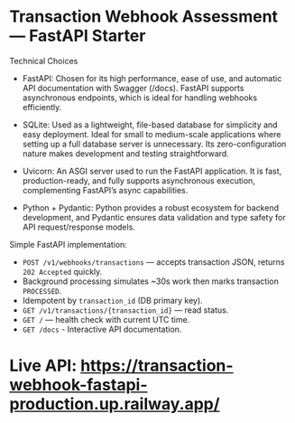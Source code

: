 # Transaction Webhook Assessment — FastAPI Starter
Technical Choices
- FastAPI:
Chosen for its high performance, ease of use, and automatic API documentation with Swagger (/docs). FastAPI supports asynchronous endpoints, which is ideal for handling webhooks efficiently.

- SQLite:
Used as a lightweight, file-based database for simplicity and easy deployment. Ideal for small to medium-scale applications where setting up a full database server is unnecessary. Its zero-configuration nature makes development and testing straightforward.

- Uvicorn:
An ASGI server used to run the FastAPI application. It is fast, production-ready, and fully supports asynchronous execution, complementing FastAPI’s async capabilities.

- Python + Pydantic:
Python provides a robust ecosystem for backend development, and Pydantic ensures data validation and type safety for API request/response models.

Simple FastAPI implementation:
- `POST /v1/webhooks/transactions` — accepts transaction JSON, returns `202 Accepted` quickly.
- Background processing simulates ~30s work then marks transaction `PROCESSED`.
- Idempotent by `transaction_id` (DB primary key).
- `GET /v1/transactions/{transaction_id}` — read status.
- `GET /` — health check with current UTC time.
- `GET /docs` -  Interactive API documentation.

# Live API: https://transaction-webhook-fastapi-production.up.railway.app/
